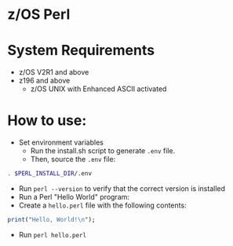 # z/OS Perl

# System Requirements
- z/OS V2R1 and above
- z196 and above
  - z/OS UNIX with Enhanced ASCII activated

# How to use:
- Set environment variables
  - Run the install.sh script to generate `.env` file.
  - Then, source the `.env` file: 
```sh
. $PERL_INSTALL_DIR/.env
```
- Run `perl --version` to verify that the correct version is installed
- Run a Perl "Hello World" program:
- Create a `hello.perl` file with the following contents:
```perl
print("Hello, World!\n");
```
- Run `perl hello.perl`

